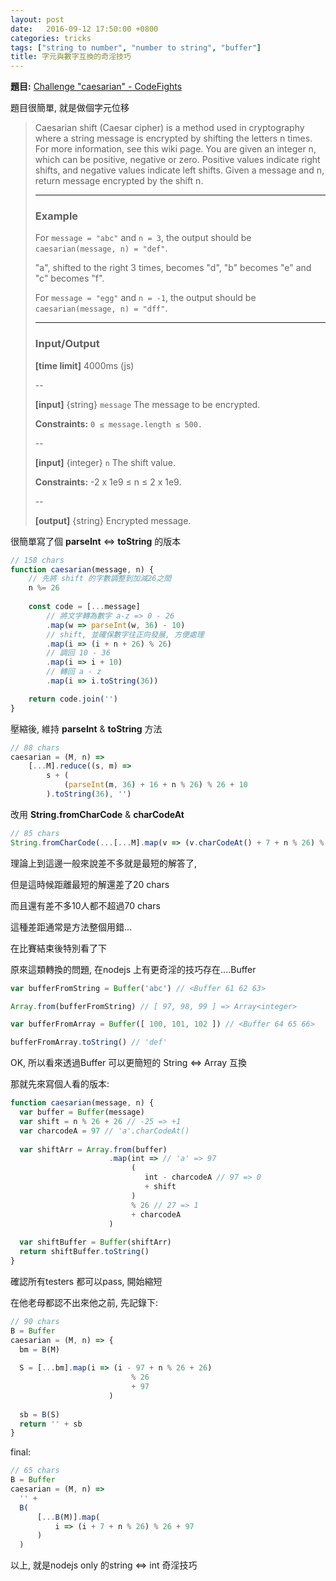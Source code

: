 ```yaml
---
layout: post
date:   2016-09-12 17:50:00 +0800
categories: tricks
tags: ["string to number", "number to string", "buffer"]
title: 字元與數字互換的奇淫技巧
---
```


**題目:** [Challenge "caesarian" - CodeFights](https://codefights.com/challenge/Nx88Ei5vnfib8SKD6)

題目很簡單, 就是做個字元位移

> Caesarian shift (Caesar cipher) is a method used in cryptography where a string message is encrypted by shifting the letters n times.
> For more information, see this wiki page.
> You are given an integer n, which can be positive, negative or zero.
> Positive values indicate right shifts, and negative values indicate left shifts.
> Given a message and n, return message encrypted by the shift n.
> 
> ---
> 
> ### Example
> 
> For `message = "abc"` and `n = 3`, the output should be
> `caesarian(message, n) = "def"`.
> 
> "a", shifted to the right 3 times, becomes "d", "b" becomes "e" and "c" becomes "f".
> 
> For `message = "egg"` and `n = -1`, the output should be
> `caesarian(message, n) = "dff"`.
> 
> ---
> 
> ### Input/Output
> 
> **[time limit]** 4000ms (js)
>
> -- 
>
> **[input]** {string} `message`
> The message to be encrypted.
>
> **Constraints:**
> `0 ≤ message.length ≤ 500.`
>
> --
> 
> **[input]** {integer} `n`
> The shift value.
> 
> **Constraints:**
> -2 x 1e9 ≤ n ≤ 2 x 1e9.
> 
> --
> 
> **[output]** {string}
> Encrypted message.

很簡單寫了個 **parseInt** <=> **toString** 的版本

```js
// 158 chars
function caesarian(message, n) {
    // 先將 shift 的字數調整到加減26之間
    n %= 26
    
    const code = [...message]
        // 將文字轉為數字 a-z => 0 - 26
        .map(w => parseInt(w, 36) - 10)
        // shift, 並確保數字往正向發展, 方便處理
        .map(i => (i + n + 26) % 26)
        // 調回 10 - 36
        .map(i => i + 10)
        // 轉回 a - z
        .map(i => i.toString(36)) 

    return code.join('')
}

```

壓縮後, 維持 **parseInt** & **toString** 方法

```js
// 88 chars
caesarian = (M, n) =>
    [...M].reduce((s, m) =>
        s + (
            (parseInt(m, 36) + 16 + n % 26) % 26 + 10
        ).toString(36), '')
```

改用 **String.fromCharCode** & **charCodeAt**

```js
// 85 chars
String.fromCharCode(...[...M].map(v => (v.charCodeAt() + 7 + n % 26) % 26 + 97 ))
```

理論上到這邊一般來說差不多就是最短的解答了,

但是這時候距離最短的解還差了20 chars

而且還有差不多10人都不超過70 chars 

這種差距通常是方法整個用錯...

在比賽結束後特別看了下

原來這類轉換的問題, 在nodejs 上有更奇淫的技巧存在....Buffer

```js
var bufferFromString = Buffer('abc') // <Buffer 61 62 63>

Array.from(bufferFromString) // [ 97, 98, 99 ] => Array<integer>

var bufferFromArray = Buffer([ 100, 101, 102 ]) // <Buffer 64 65 66>

bufferFromArray.toString() // 'def'
```

OK, 所以看來透過Buffer 可以更簡短的 String <=> Array<integer> 互換

那就先來寫個人看的版本:

```js
function caesarian(message, n) {
  var buffer = Buffer(message)
  var shift = n % 26 + 26 // -25 => +1
  var charcodeA = 97 // 'a'.charCodeAt()
  
  var shiftArr = Array.from(buffer)
                      .map(int => // 'a' => 97
                           (
                              int - charcodeA // 97 => 0
                              + shift
                           )
                           % 26 // 27 => 1
                           + charcodeA
                      )
  
  var shiftBuffer = Buffer(shiftArr)
  return shiftBuffer.toString()
}
```

確認所有testers 都可以pass, 開始縮短

在他老母都認不出來他之前, 先記錄下:

```js
// 90 chars
B = Buffer
caesarian = (M, n) => {
  bm = B(M)
  
  S = [...bm].map(i => (i - 97 + n % 26 + 26)
                           % 26
                           + 97
                      )
  
  sb = B(S)
  return '' + sb
}
```

final:

```js
// 65 chars
B = Buffer
caesarian = (M, n) =>
  '' + 
  B(
      [...B(M)].map(
          i => (i + 7 + n % 26) % 26 + 97
      )
  )
```

以上, 就是nodejs only 的string <=> int 奇淫技巧
